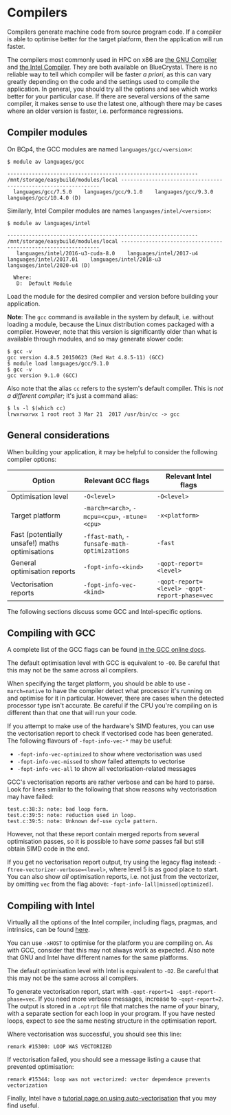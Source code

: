 # Compilers

Compilers generate machine code from source program code.
If a compiler is able to optimise better for the target platform, then the application will run faster.

The compilers most commonly used in HPC on x86 are [the GNU Compiler](https://www.gnu.org/software/gcc/) and [the Intel Compiler](https://software.intel.com/en-us/intel-compilers/).
They are both available on BlueCrystal.
There is no reliable way to tell which compiler will be faster _a priori_, as this can vary greatly depending on the code and the settings used to compile the application.
In general, you should try all the options and see which works better for your particular case.
If there are several versions of the same compiler, it makes sense to use the latest one, although there may be cases where an older version is faster, i.e. performance regressions.

<!-- The remainder of this section assumes you are working on BCp4.
If you are on Phase 3, some module names will likely be different. -->

## Compiler modules

On BCp4, the GCC modules are named `languages/gcc/<version>`:

```
$ module av languages/gcc

-------------------------------------------------------------- /mnt/storage/easybuild/modules/local ---------------------------------------------------------------
  languages/gcc/7.5.0    languages/gcc/9.1.0    languages/gcc/9.3.0    languages/gcc/10.4.0 (D)
```

Similarly, Intel Compiler modules are names `languages/intel/<version>`:

```
$ module av languages/intel

-------------------------------------------------------------- /mnt/storage/easybuild/modules/local ---------------------------------------------------------------
   languages/intel/2016-u3-cuda-8.0    languages/intel/2017-u4    languages/intel/2017.01    languages/intel/2018-u3    languages/intel/2020-u4 (D)

  Where:
   D:  Default Module
```

Load the module for the desired compiler and version before building your application.

**Note**: The `gcc` command is available in the system by default, i.e. without loading a module, because the Linux distribution comes packaged with a compiler.
However, note that this version is significantly older than what is available through modules, and so may generate slower code:

```
$ gcc -v
gcc version 4.8.5 20150623 (Red Hat 4.8.5-11) (GCC)
$ module load languages/gcc/9.1.0
$ gcc -v
gcc version 9.1.0 (GCC)
```

Also note that the alias `cc` refers to the system's default compiler.
This is _not a different compiler_; it's just a command alias:

```
$ ls -l $(which cc)
lrwxrwxrwx 1 root root 3 Mar 21  2017 /usr/bin/cc -> gcc
```

## General considerations

When building your application, it may be helpful to consider the following compiler options:

| Option                                         | Relevant GCC flags                             | Relevant Intel flags   |
| ---------------------------------------------- | ---------------------------------------------- | ---------------------- |
| Optimisation level                             | `-O<level>`                                    | `-O<level>`            |
| Target platform                                | `-march=<arch>`, `-mcpu=<cpu>`, `-mtune=<cpu>` | `-x<platform>`         |
| Fast (potentially unsafe!) maths optimisations | `-ffast-math`, `-funsafe-math-optimizations `  | `-fast`                |
| General optimisation reports                   | `-fopt-info-<kind>` | `-qopt-report=<level>`  |
| Vectorisation reports                          | `-fopt-info-vec-<kind>` | `-qopt-report=<level> -qopt-report-phase=vec` |

The following sections discuss some GCC and Intel-specific options.

## Compiling with GCC

A complete list of the GCC flags can be found [in the GCC online docs](https://gcc.gnu.org/onlinedocs/gcc/Option-Summary.html).

The default optimisation level with GCC is equivalent to `-O0`.
Be careful that this may not be the same across all compilers.

When specifying the target platform, you should be able to use `-march=native` to have the compiler detect what processor it's running on and optimise for it in particular.
However, there are cases when the detected processor type isn't accurate.
Be careful if the CPU you're compiling on is different than that one that will run your code.

If you attempt to make use of the hardware's SIMD features, you can use the vectorisation report to check if vectorised code has been generated.
The following flavours of `-fopt-info-vec-*` may be useful:
- `-fopt-info-vec-optimized` to show where vectorisation was used
- `-fopt-info-vec-missed` to show failed attempts to vectorise
- `-fopt-info-vec-all` to show all vectorisation-related messages

GCC's vectorisation reports are rather verbose and can be hard to parse.
Look for lines similar to the following that show reasons why vectorisation may have failed:

```
test.c:38:3: note: bad loop form.
test.c:39:5: note: reduction used in loop.
test.c:39:5: note: Unknown def-use cycle pattern.
```

However, not that these report contain merged reports from several optimisation passes, so it is possible to have _some_ passes fail but still obtain SIMD code in the end.

If you get no vectorisation report output, try using the legacy flag instead: `-ftree-vectorizer-verbose=<level>`, where level 5 is as good place to start.
You can also show _all_ optimisation reports, i.e. not just from the vectorizer, by omitting `vec` from the flag above: `-fopt-info-[all|missed|optimized]`.

## Compiling with Intel

Virtually all the options of the Intel compiler, including flags, pragmas, and intrinsics, can be found [here](https://software.intel.com/en-us/cpp-compiler-18.0-developer-guide-and-reference).

You can use `-xHOST` to optimise for the platform you are compiling on.
As with GCC, consider that this may not always work as expected.
Also note that GNU and Intel have different names for the same platforms.

The default optimisation level with Intel is equivalent to `-O2`.
Be careful that this may not be the same across all compilers.

To generate vectorisation report, start with `-qopt-report=1 -qopt-report-phase=vec`.
If you need more verbose messages, increase to `-qopt-report=2`.
The output is stored in a `.optrpt` file that matches the name of your binary, with a separate section for each loop in your program.
If you have nested loops, expect to see the same nesting structure in the optimisation report.

Where vectorisation was successful, you should see this line:

```
remark #15300: LOOP WAS VECTORIZED
```

If vectorisation failed, you should see a message listing a cause that prevented optimisation:

```
remark #15344: loop was not vectorized: vector dependence prevents vectorization
```

Finally, Intel have a [tutorial page on using auto-vectorisation](https://www.intel.com/content/www/us/en/docs/dpcpp-cpp-compiler/developer-guide-reference/2023-1/automatic-vectorization.html) that you may find useful.
